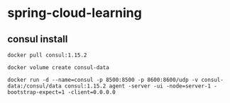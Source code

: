 # spring-cloud-learning

## consul install
```shell
docker pull consul:1.15.2

docker volume create consul-data

docker run -d --name=consul -p 8500:8500 -p 8600:8600/udp -v consul-data:/consul/data consul:1.15.2 agent -server -ui -node=server-1 -bootstrap-expect=1 -client=0.0.0.0
```